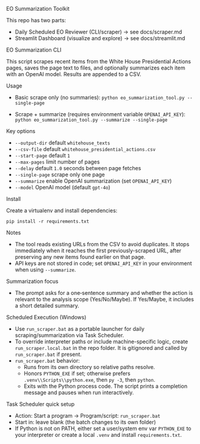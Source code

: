 EO Summarization Toolkit

This repo has two parts:
- Daily Scheduled EO Reviewer (CLI/scraper) → see docs/scraper.md
- Streamlit Dashboard (visualize and explore) → see docs/streamlit.md

EO Summarization CLI

This script scrapes recent items from the White House Presidential Actions pages, saves the page text to files, and optionally summarizes each item with an OpenAI model. Results are appended to a CSV.

Usage

- Basic scrape only (no summaries):
  `python eo_summarization_tool.py --single-page`

- Scrape + summarize (requires environment variable `OPENAI_API_KEY`):
  `python eo_summarization_tool.py --summarize --single-page`

Key options

- `--output-dir` default `whitehouse_texts`
- `--csv-file` default `whitehouse_presidential_actions.csv`
- `--start-page` default `1`
- `--max-pages` limit number of pages
- `--delay` default `1.0` seconds between page fetches
- `--single-page` scrape only one page
- `--summarize` enable OpenAI summarization (set `OPENAI_API_KEY`)
- `--model` OpenAI model (default `gpt-4o`)

Install

Create a virtualenv and install dependencies:

`pip install -r requirements.txt`

Notes

- The tool reads existing URLs from the CSV to avoid duplicates. It stops immediately when it reaches the first previously-scraped URL, after preserving any new items found earlier on that page.
- API keys are not stored in code; set `OPENAI_API_KEY` in your environment when using `--summarize`.

Summarization focus

- The prompt asks for a one‑sentence summary and whether the action is relevant to the analysis scope (Yes/No/Maybe). If Yes/Maybe, it includes a short detailed summary.


Scheduled Execution (Windows)

- Use `run_scraper.bat` as a portable launcher for daily scraping/summarization via Task Scheduler.
- To override interpreter paths or include machine-specific logic, create `run_scraper.local.bat` in the repo folder. It is gitignored and called by `run_scraper.bat` if present.
- `run_scraper.bat` behavior:
  - Runs from its own directory so relative paths resolve.
  - Honors `PYTHON_EXE` if set; otherwise prefers `.venv\\Scripts\\python.exe`, then `py -3`, then `python`.
  - Exits with the Python process code. The script prints a completion message and pauses when run interactively.

Task Scheduler quick setup

- Action: Start a program → Program/script: `run_scraper.bat`
- Start in: leave blank (the batch changes to its own folder)
- If Python is not on PATH, either set a user/system env var `PYTHON_EXE` to your interpreter or create a local `.venv` and install `requirements.txt`.
